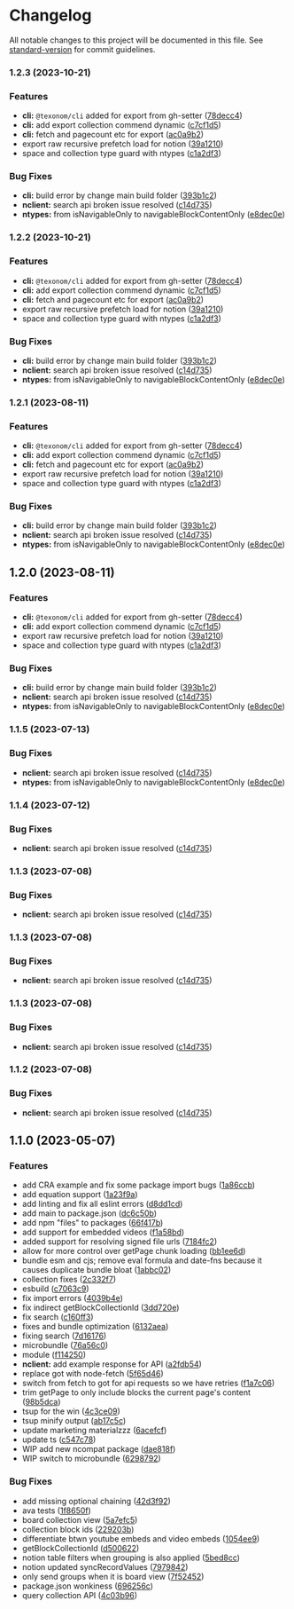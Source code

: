 # Changelog

All notable changes to this project will be documented in this file. See [standard-version](https://github.com/conventional-changelog/standard-version) for commit guidelines.

### 1.2.3 (2023-10-21)

### Features

- **cli:** `@texonom/cli` added for export from gh-setter ([78decc4](https://github.com/texonom/notion-node/commit/78decc45c1cec9e159f6d93b81d2635e3666ac4b))
- **cli:** add export collection commend dynamic ([c7cf1d5](https://github.com/texonom/notion-node/commit/c7cf1d51aa0444508ed54b606074f73003b83e1b))
- **cli:** fetch and pagecount etc for export ([ac0a9b2](https://github.com/texonom/notion-node/commit/ac0a9b26378069ea76144d0388c26a813b55854e))
- export raw recursive prefetch load for notion ([39a1210](https://github.com/texonom/notion-node/commit/39a1210407ff222c70c846cc088990b3bf7d9307))
- space and collection type guard with ntypes ([c1a2df3](https://github.com/texonom/notion-node/commit/c1a2df3f89f8995e257f0489d7316f72e988f82a))

### Bug Fixes

- **cli:** build error by change main build folder ([393b1c2](https://github.com/texonom/notion-node/commit/393b1c24712f98a3b3befd3a3e3d2ac2f16f4d63))
- **nclient:** search api broken issue resolved ([c14d735](https://github.com/texonom/notion-node/commit/c14d735bac2243124f7b2e283b02f56e12d6a902))
- **ntypes:** from isNavigableOnly to navigableBlockContentOnly ([e8dec0e](https://github.com/texonom/notion-node/commit/e8dec0efd26b8dd59a445ef40dd087a4723e7832))

### 1.2.2 (2023-10-21)

### Features

- **cli:** `@texonom/cli` added for export from gh-setter ([78decc4](https://github.com/texonom/notion-node/commit/78decc45c1cec9e159f6d93b81d2635e3666ac4b))
- **cli:** add export collection commend dynamic ([c7cf1d5](https://github.com/texonom/notion-node/commit/c7cf1d51aa0444508ed54b606074f73003b83e1b))
- **cli:** fetch and pagecount etc for export ([ac0a9b2](https://github.com/texonom/notion-node/commit/ac0a9b26378069ea76144d0388c26a813b55854e))
- export raw recursive prefetch load for notion ([39a1210](https://github.com/texonom/notion-node/commit/39a1210407ff222c70c846cc088990b3bf7d9307))
- space and collection type guard with ntypes ([c1a2df3](https://github.com/texonom/notion-node/commit/c1a2df3f89f8995e257f0489d7316f72e988f82a))

### Bug Fixes

- **cli:** build error by change main build folder ([393b1c2](https://github.com/texonom/notion-node/commit/393b1c24712f98a3b3befd3a3e3d2ac2f16f4d63))
- **nclient:** search api broken issue resolved ([c14d735](https://github.com/texonom/notion-node/commit/c14d735bac2243124f7b2e283b02f56e12d6a902))
- **ntypes:** from isNavigableOnly to navigableBlockContentOnly ([e8dec0e](https://github.com/texonom/notion-node/commit/e8dec0efd26b8dd59a445ef40dd087a4723e7832))

### 1.2.1 (2023-08-11)

### Features

- **cli:** `@texonom/cli` added for export from gh-setter ([78decc4](https://github.com/texonom/notion-node/commit/78decc45c1cec9e159f6d93b81d2635e3666ac4b))
- **cli:** add export collection commend dynamic ([c7cf1d5](https://github.com/texonom/notion-node/commit/c7cf1d51aa0444508ed54b606074f73003b83e1b))
- **cli:** fetch and pagecount etc for export ([ac0a9b2](https://github.com/texonom/notion-node/commit/ac0a9b26378069ea76144d0388c26a813b55854e))
- export raw recursive prefetch load for notion ([39a1210](https://github.com/texonom/notion-node/commit/39a1210407ff222c70c846cc088990b3bf7d9307))
- space and collection type guard with ntypes ([c1a2df3](https://github.com/texonom/notion-node/commit/c1a2df3f89f8995e257f0489d7316f72e988f82a))

### Bug Fixes

- **cli:** build error by change main build folder ([393b1c2](https://github.com/texonom/notion-node/commit/393b1c24712f98a3b3befd3a3e3d2ac2f16f4d63))
- **nclient:** search api broken issue resolved ([c14d735](https://github.com/texonom/notion-node/commit/c14d735bac2243124f7b2e283b02f56e12d6a902))
- **ntypes:** from isNavigableOnly to navigableBlockContentOnly ([e8dec0e](https://github.com/texonom/notion-node/commit/e8dec0efd26b8dd59a445ef40dd087a4723e7832))

## 1.2.0 (2023-08-11)

### Features

- **cli:** `@texonom/cli` added for export from gh-setter ([78decc4](https://github.com/texonom/notion-node/commit/78decc45c1cec9e159f6d93b81d2635e3666ac4b))
- **cli:** add export collection commend dynamic ([c7cf1d5](https://github.com/texonom/notion-node/commit/c7cf1d51aa0444508ed54b606074f73003b83e1b))
- export raw recursive prefetch load for notion ([39a1210](https://github.com/texonom/notion-node/commit/39a1210407ff222c70c846cc088990b3bf7d9307))
- space and collection type guard with ntypes ([c1a2df3](https://github.com/texonom/notion-node/commit/c1a2df3f89f8995e257f0489d7316f72e988f82a))

### Bug Fixes

- **cli:** build error by change main build folder ([393b1c2](https://github.com/texonom/notion-node/commit/393b1c24712f98a3b3befd3a3e3d2ac2f16f4d63))
- **nclient:** search api broken issue resolved ([c14d735](https://github.com/texonom/notion-node/commit/c14d735bac2243124f7b2e283b02f56e12d6a902))
- **ntypes:** from isNavigableOnly to navigableBlockContentOnly ([e8dec0e](https://github.com/texonom/notion-node/commit/e8dec0efd26b8dd59a445ef40dd087a4723e7832))

### 1.1.5 (2023-07-13)

### Bug Fixes

- **nclient:** search api broken issue resolved ([c14d735](https://github.com/texonom/notion-node/commit/c14d735bac2243124f7b2e283b02f56e12d6a902))
- **ntypes:** from isNavigableOnly to navigableBlockContentOnly ([e8dec0e](https://github.com/texonom/notion-node/commit/e8dec0efd26b8dd59a445ef40dd087a4723e7832))

### 1.1.4 (2023-07-12)

### Bug Fixes

- **nclient:** search api broken issue resolved ([c14d735](https://github.com/texonom/notion-node/commit/c14d735bac2243124f7b2e283b02f56e12d6a902))

### 1.1.3 (2023-07-08)

### Bug Fixes

- **nclient:** search api broken issue resolved ([c14d735](https://github.com/texonom/notion-node/commit/c14d735bac2243124f7b2e283b02f56e12d6a902))

### 1.1.3 (2023-07-08)

### Bug Fixes

- **nclient:** search api broken issue resolved ([c14d735](https://github.com/texonom/notion-node/commit/c14d735bac2243124f7b2e283b02f56e12d6a902))

### 1.1.3 (2023-07-08)

### Bug Fixes

- **nclient:** search api broken issue resolved ([c14d735](https://github.com/texonom/notion-node/commit/c14d735bac2243124f7b2e283b02f56e12d6a902))

### 1.1.2 (2023-07-08)

### Bug Fixes

- **nclient:** search api broken issue resolved ([c14d735](https://github.com/texonom/notion-node/commit/c14d735bac2243124f7b2e283b02f56e12d6a902))

## 1.1.0 (2023-05-07)

### Features

- add CRA example and fix some package import bugs ([1a86ccb](https://github.com/texonom/notion-node/commit/1a86ccbe397610a6ee23ea9b00d9c68209e28010))
- add equation support ([1a23f9a](https://github.com/texonom/notion-node/commit/1a23f9abacf6a0eef6a5a650b6c0b427323742c6))
- add linting and fix all eslint errors ([d8dd1cd](https://github.com/texonom/notion-node/commit/d8dd1cd4c47bee78f8e97daa5f9146f4bdc1f267))
- add main to package.json ([dc6c50b](https://github.com/texonom/notion-node/commit/dc6c50b0208ec8b63e66e00ae9bca95906ecf89a))
- add npm "files" to packages ([66f417b](https://github.com/texonom/notion-node/commit/66f417bef264f07302b11d7f42092e848f23423d))
- add support for embedded videos ([f1a58bd](https://github.com/texonom/notion-node/commit/f1a58bd1b716f7a59aecf5b44dcea34ccbc603a7))
- added support for resolving signed file urls ([7184fc2](https://github.com/texonom/notion-node/commit/7184fc222b226c3b3420ec3c2d9384ee30383998))
- allow for more control over getPage chunk loading ([bb1ee6d](https://github.com/texonom/notion-node/commit/bb1ee6df9b3196bb219221dbcf7a934722caff6b))
- bundle esm and cjs; remove eval formula and date-fns because it causes duplicate bundle bloat ([1abbc02](https://github.com/texonom/notion-node/commit/1abbc0290defeda7b198f900255e5518dd3ab20a))
- collection fixes ([2c332f7](https://github.com/texonom/notion-node/commit/2c332f7651c7113a1fe5777908c9d2331e4f707e))
- esbuild ([c7063c9](https://github.com/texonom/notion-node/commit/c7063c9ddd8856c36af72d4864278a07d9d36aec))
- fix import errors ([4039b4e](https://github.com/texonom/notion-node/commit/4039b4e18848eb8dc0e3deb00a8245f24b534fc3))
- fix indirect getBlockCollectionId ([3dd720e](https://github.com/texonom/notion-node/commit/3dd720e71f06f2875fadb22241bec0aebb1af52c))
- fix search ([c160ff3](https://github.com/texonom/notion-node/commit/c160ff342e7e6c7af8c62746f8e2b509c26a3529))
- fixes and bundle optimization ([6132aea](https://github.com/texonom/notion-node/commit/6132aea57cf8f8ae14986dd89fdf22a51063d38f))
- fixing search ([7d16176](https://github.com/texonom/notion-node/commit/7d16176ab8f15f0b63dcd8cf15da41ef33014c8d))
- microbundle ([76a56c0](https://github.com/texonom/notion-node/commit/76a56c03333c6aa57147877a977311e99770f981))
- module ([f114250](https://github.com/texonom/notion-node/commit/f114250ca41e1894a2cbb5ff16b97800f866e0a4))
- **nclient:** add example response for API ([a2fdb54](https://github.com/texonom/notion-node/commit/a2fdb54c22b1ff9777faea15f239b723420decdf))
- replace got with node-fetch ([5f65d46](https://github.com/texonom/notion-node/commit/5f65d46c45492e7db88594a50ecaae2cc96fdf86))
- switch from fetch to got for api requests so we have retries ([f1a7c06](https://github.com/texonom/notion-node/commit/f1a7c068a8873895156bbde6d22ecb528a425282))
- trim getPage to only include blocks the current page's content ([98b5dca](https://github.com/texonom/notion-node/commit/98b5dcabc55860df351e5c4e7ecf6123ef7ff16c))
- tsup for the win ([4c3ce09](https://github.com/texonom/notion-node/commit/4c3ce09b492f44d54826dc7aee6e000a39d9419e))
- tsup minify output ([ab17c5c](https://github.com/texonom/notion-node/commit/ab17c5cd90e25bb819702c3523bcd726068403fc))
- update marketing materialzzz ([6acefcf](https://github.com/texonom/notion-node/commit/6acefcf584b100414038b363847e2a406d3e1372))
- update ts ([c547c78](https://github.com/texonom/notion-node/commit/c547c783b95f0f05fc8b071888c64cd7cee367af))
- WIP add new ncompat package ([dae818f](https://github.com/texonom/notion-node/commit/dae818fc37842405721faa470f73206a5c64fd25))
- WIP switch to microbundle ([6298792](https://github.com/texonom/notion-node/commit/6298792632d93efb3137b283b88cdc31bc407308))

### Bug Fixes

- add missing optional chaining ([42d3f92](https://github.com/texonom/notion-node/commit/42d3f92aa258b7f502c520c4ed5ea9445553a508))
- ava tests ([1f8650f](https://github.com/texonom/notion-node/commit/1f8650f32a76c6b996ef22573163b0d16fb09677))
- board collection view ([5a7efc5](https://github.com/texonom/notion-node/commit/5a7efc54bba827e139720a4ba9bd1fa030a35aa4))
- collection block ids ([229203b](https://github.com/texonom/notion-node/commit/229203b3c1cf246c99138337b787d43b3ee52b5d))
- differentiate btwn youtube embeds and video embeds ([1054ee9](https://github.com/texonom/notion-node/commit/1054ee9b078d5dae41225c22a56421d3282aa578))
- getBlockCollectionId ([d500622](https://github.com/texonom/notion-node/commit/d5006221135746dfd0f51bd091102e8826363916))
- notion table filters when grouping is also applied ([5bed8cc](https://github.com/texonom/notion-node/commit/5bed8cc5605281d55a38b826d5e1e5173e07bfa0))
- notion updated syncRecordValues ([7979842](https://github.com/texonom/notion-node/commit/797984266a1aa5f8a7c184ea06b1af6e38ca7eac))
- only send groups when it is board view ([7f52452](https://github.com/texonom/notion-node/commit/7f52452c533142472872c1231990ad50f944043e))
- package.json wonkiness ([696256c](https://github.com/texonom/notion-node/commit/696256c6672c22b928c9961afb664e9b0e9142b9))
- query collection API ([4c03b96](https://github.com/texonom/notion-node/commit/4c03b96e4d92549b411a29b7ffcfbfbdb364fdb5))
